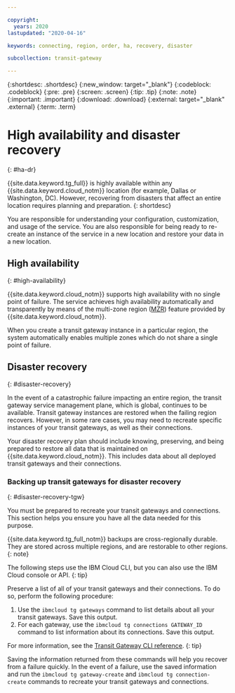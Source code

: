 ```yaml
---

copyright:
  years: 2020
lastupdated: "2020-04-16"

keywords: connecting, region, order, ha, recovery, disaster

subcollection: transit-gateway

---
```


{:shortdesc: .shortdesc}
{:new_window: target="_blank"}
{:codeblock: .codeblock}
{:pre: .pre}
{:screen: .screen}
{:tip: .tip}
{:note: .note}
{:important: .important}
{:download: .download}
{:external: target="_blank" .external}
{:term: .term}

# High availability and disaster recovery
{: #ha-dr}

{{site.data.keyword.tg_full}} is highly available within any {{site.data.keyword.cloud_notm}} location (for example, Dallas or Washington, DC). However, recovering from disasters that affect an entire location requires planning and preparation.
{: shortdesc}

You are responsible for understanding your configuration, customization, and usage of the service. You are also responsible for being ready to re-create an instance of the service in a new location and restore your data in a new location.

## High availability
{: #high-availability}

{{site.data.keyword.cloud_notm}} supports high availability with no single point of failure. The service achieves high availability automatically and transparently by means of the multi-zone region ([MZR](/docs/overview?topic=overview-locations#mzr-table)) feature provided by {{site.data.keyword.cloud_notm}}.

When you create a transit gateway instance in a particular region, the system automatically enables multiple zones which do not share a single point of failure.

## Disaster recovery
{: #disaster-recovery}

In the event of a catastrophic failure impacting an entire region, the transit gateway service management plane, which is global, continues to be available. Transit gateway instances are restored when the failing region recovers. However, in some rare cases, you may need to recreate specific instances of your transit gateways, as well as their connections.

Your disaster recovery plan should include knowing, preserving, and being prepared to restore all data that is maintained on {{site.data.keyword.cloud_notm}}. This includes data about all deployed transit gateways and their connections.

### Backing up transit gateways for disaster recovery
{: #disaster-recovery-tgw}

You must be prepared to recreate your transit gateways and connections. This section helps you ensure you have all the data needed for this purpose.

{{site.data.keyword.tg_full_notm}} backups are cross-regionally durable. They are stored across multiple regions, and are restorable to other regions.
{: note}

The following steps use the IBM Cloud CLI, but you can also use the IBM Cloud console or API.
{: tip}

Preserve a list of all of your transit gateways and their connections. To do so, perform the following procedure:

1. Use the `ibmcloud tg gateways` command to list details about all your transit gateways. Save this output.
2. For each gateway, use the `ibmcloud tg connections GATEWAY_ID` command to list information about its connections. Save this output.

For more information, see the [Transit Gateway CLI reference](/docs/transit-gateway?topic=tg-cli-plugin-transit-gateway-cli).
{: tip}

Saving the information returned from these commands will help you recover from a failure quickly. In the event of a failure, use the saved information and run the `ibmcloud tg gateway-create` and `ibmcloud tg connection-create` commands to recreate your transit gateways and connections.
